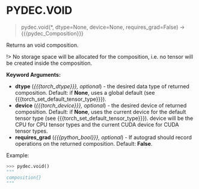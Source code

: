 # PYDEC.VOID
> pydec.void(*, dtype=None, device=None, requires_grad=False) →  {{{pydec_Composition}}}

Returns an void composition.

!> No storage space will be allocated for the composition, i.e. no tensor will be created inside the composition.

**Keyword Arguments:**

* **dtype** (*{{{torch_dtype}}}, optional*) - the desired data type of returned composition. Default: if **None**, uses a global default (see {{{torch_set_default_tensor_type}}}).
* **device** (*{{{torch_device}}}, optional*) - the desired device of returned composition. Default: if **None**, uses the current device for the default tensor type (see {{{torch_set_default_tensor_type}}}). device will be the CPU for CPU tensor types and the current CUDA device for CUDA tensor types.
* **requires_grad** (*{{{python_bool}}}, optional*) - If autograd should record operations on the returned composition. Default: **False**.

Example:
```python
>>> pydec.void()
"""
composition{}
"""
```
